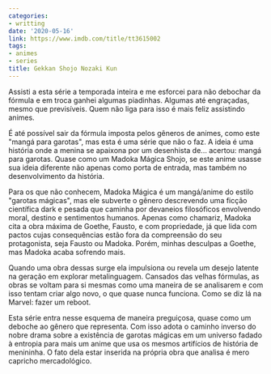 ```yaml
---
categories:
- writting
date: '2020-05-16'
link: https://www.imdb.com/title/tt3615002
tags:
- animes
- series
title: Gekkan Shojo Nozaki Kun
---
```


Assisti a esta série a temporada inteira e me esforcei para não debochar da fórmula e em troca ganhei algumas piadinhas. Algumas até engraçadas, mesmo que previsíveis. Quem não liga para isso é mais feliz assistindo animes.

É até possível sair da fórmula imposta pelos gêneros de animes, como este "mangá para garotas", mas esta é uma série que não o faz. A ideia é uma história onde a menina se apaixona por um desenhista de... acertou: mangá para garotas. Quase como um Madoka Mágica Shojo, se este anime usasse sua ideia diferente não apenas como porta de entrada, mas também no desenvolvimento da história.

Para os que não conhecem, Madoka Mágica é um mangá/anime do estilo "garotas mágicas", mas ele subverte o gênero descrevendo uma ficção científica dark e pesada que caminha por devaneios filosóficos envolvendo moral, destino e sentimentos humanos. Apenas como chamariz, Madoka cita a obra máxima de Goethe, Fausto, e com propriedade, já que lida com pactos cujas consequências estão fora da compreensão do seu protagonista, seja Fausto ou Madoka. Porém, minhas desculpas a Goethe, mas Madoka acaba sofrendo mais.

Quando uma obra dessas surge ela impulsiona ou revela um desejo latente na geração em explorar metalinguagem. Cansados das velhas fórmulas, as obras se voltam para si mesmas como uma maneira de se analisarem e com isso tentam criar algo novo, o que quase nunca funciona. Como se diz lá na Marvel: fazer um reboot.

Esta série entra nesse esquema de maneira preguiçosa, quase como um deboche ao gênero que representa. Com isso adota o caminho inverso do nobre drama sobre a existência de garotas mágicas em um universo fadado à entropia para mais um anime que usa os mesmos artifícios de história de menininha. O fato dela estar inserida na própria obra que analisa é mero capricho mercadológico.

